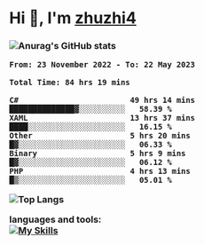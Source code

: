  
<h1 align="left">Hi 👋, I'm <a href="https://github.com/zhuzhi14/">zhuzhi4</a></h1>
<h3 align="left"🎉🎉🎇🎇😀😀A passionate frontend developer 🎉🎉🎇🎇😀😀</h3>


![Anurag's GitHub stats](https://github-readme-stats.vercel.app/api?username=zhuzhi14&show_icons=true&theme=radical)


<!--START_SECTION:waka-->

```text
From: 23 November 2022 - To: 22 May 2023

Total Time: 84 hrs 19 mins

C#                        49 hrs 14 mins  ██████████████▓░░░░░░░░░░   58.39 %
XAML                      13 hrs 37 mins  ████░░░░░░░░░░░░░░░░░░░░░   16.15 %
Other                     5 hrs 20 mins   █▓░░░░░░░░░░░░░░░░░░░░░░░   06.33 %
Binary                    5 hrs 9 mins    █▓░░░░░░░░░░░░░░░░░░░░░░░   06.12 %
PHP                       4 hrs 13 mins   █▒░░░░░░░░░░░░░░░░░░░░░░░   05.01 %
```

<!--END_SECTION:waka-->
<!---
zhuzhi14/zhuzhi14 is a ✨ special ✨ repository because its `README.md` (this file) appears on your GitHub profile.
You can click the Preview link to take a look at your changes.
--->
![Top Langs](https://github-readme-stats.vercel.app/api/top-langs/?username=zhuzhi14&show_icons=true&theme=tokyonight&hide=css,html,php,javascript)


**languages and tools:**  
[![My Skills](https://skillicons.dev/icons?i=cs,dotnet,php,github,visualstudio,vscode,js,ts,go,mysql,react,vue,html,css,dart,wasm)](https://skillicons.dev)





